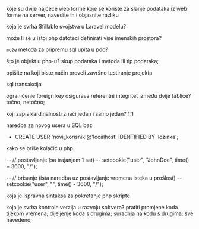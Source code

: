 koje su dvije najčeće web forme koje se koriste za slanje podataka iz web forme na server, navedite ih i objasnite razliku
 
koja je svrha $fillable svojstva u Laravel modelu?
 
može li se u istoj php datoteci definirati više imenskih prostora?

`
može
 `
metoda za pripremu sql upita u pdo?
 
što je objekt u php-u?
skup podataka i metoda ili tip podataka;
 
opišite na koji biste način proveli završno testiranje projekta
 
sql transakcija
 
ograničenje foreign key osigurava referentni integritet između dvije tablice? točno; netočno;
 
koji zapis kardinalnosti znači jedan i samo jedan? 1:1
 
naredba za novog usera u SQL bazi
- CREATE USER 'novi_korisnik'@'localhost' IDENTIFIED BY 'lozinka';
 
kako se briše kolačić u php

-- // postavljanje (sa trajanjem 1 sat)
-- setcookie("user", "JohnDoe", time() + 3600, "/");

-- // brisanje (ista naredba uz postavljanje vremena isteka u prošlost)
-- setcookie("user", "", time() - 3600, "/");
 
koja je ispravna sintaksa za pokretanje php skripte
 
koja je svrha kontrole verzija u razvoju softvera?
pratiti promjene koda tijekom vremena;
dijeljenje koda s drugima;
suradnja na kodu s drugima;
sve navedeno;
